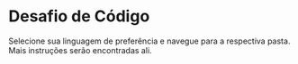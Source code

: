 # Desafio de Código

Selecione sua linguagem de preferência e navegue para a respectiva pasta. Mais instruções serão encontradas ali.
